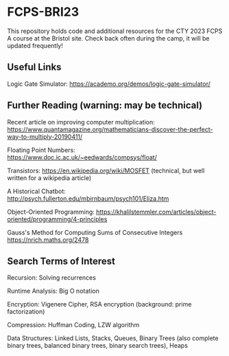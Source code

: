 # FCPS-BRI23

This repository holds code and additional resources for the CTY 2023 FCPS A course at the Bristol site. Check back often during the camp, it will be updated frequently!

## Useful Links
Logic Gate Simulator: https://academo.org/demos/logic-gate-simulator/

## Further Reading (warning: may be technical)
Recent article on improving computer multiplication:
https://www.quantamagazine.org/mathematicians-discover-the-perfect-way-to-multiply-20190411/

Floating Point Numbers:
https://www.doc.ic.ac.uk/~eedwards/compsys/float/

Transistors:
https://en.wikipedia.org/wiki/MOSFET (technical, but well written for a wikipedia article)

A Historical Chatbot:
http://psych.fullerton.edu/mbirnbaum/psych101/Eliza.htm

Object-Oriented Programming:
https://khalilstemmler.com/articles/object-oriented/programming/4-principles

Gauss's Method for Computing Sums of Consecutive Integers
https://nrich.maths.org/2478

## Search Terms of Interest
Recursion: Solving recurrences

Runtime Analysis: Big O notation

Encryption: Vigenere Cipher, RSA encryption (background: prime factorization)

Compression: Huffman Coding, LZW algorithm

Data Structures: Linked Lists, Stacks, Queues, Binary Trees (also complete binary trees, balanced binary trees, binary search trees), Heaps
